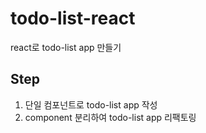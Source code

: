 # todo-list-react
react로 todo-list app 만들기

## Step
1. 단일 컴포넌트로 todo-list app 작성
2. component 분리하여 todo-list app 리팩토링
